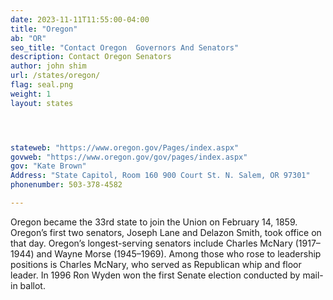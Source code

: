 ```yaml
---
date: 2023-11-11T11:55:00-04:00
title: "Oregon"
ab: "OR"
seo_title: "Contact Oregon  Governors And Senators"
description: Contact Oregon Senators
author: john shim
url: /states/oregon/
flag: seal.png
weight: 1
layout: states




stateweb: "https://www.oregon.gov/Pages/index.aspx"
govweb: "https://www.oregon.gov/gov/pages/index.aspx"
gov: "Kate Brown"
Address: "State Capitol, Room 160 900 Court St. N. Salem, OR 97301"
phonenumber: 503-378-4582

---
```


Oregon became the 33rd state to join the Union on February 14, 1859. Oregon’s first two senators, Joseph Lane and Delazon Smith, took office on that day. Oregon’s longest-serving senators include Charles McNary (1917–1944) and Wayne Morse (1945–1969). Among those who rose to leadership positions is Charles McNary, who served as Republican whip and floor leader. In 1996 Ron Wyden won the first Senate election conducted by mail-in ballot.